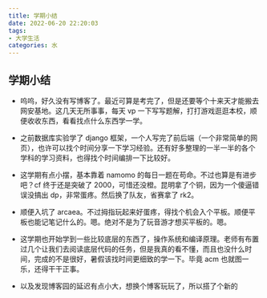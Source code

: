 ```yaml
---
title: 学期小结
date: 2022-06-20 22:20:03
tags:
- 大学生活
categories: 水
---
```


## 学期小结

- 呜呜，好久没有写博客了。最近可算是考完了，但是还要等个十来天才能搬去网安基地。这几天无所事事，每天 vp 一下写写题解，打打游戏逛逛本校，顺便收收东西，看看找点什么东西学一学。

- 之前数据库实验学了 django 框架，一个人写完了前后端（一个非常简单的网页），也许可以找个时间分享一下学习经验。还有好多整理的一半一半的各个学科的学习资料，也得找个时间编排一下比较好。

- 这学期有点小摆，基本靠着 namomo 的每日一题在苟命。不过也算是有进步吧？cf 终于还是突破了 2000，可惜还没橙。昆明拿了个铜，因为一个傻逼错误没搞出 dp，非常蛋疼。然后换了队友，省赛拿了 rk2。

- 顺便入坑了 arcaea。不过拇指玩起来好蛋疼，得找个机会入个平板。顺便平板也能记笔记什么的。嗯。绝对不是为了玩音游才想买平板的。嗯。

- 这学期也开始学到一些比较底层的东西了，操作系统和编译原理。老师有布置过几个让我们去阅读底层代码的任务，但是我真的看不懂，而且也没什么时间，完成的不是很好，暑假该找时间更细致的学一下。毕竟 acm 也就图一乐，还得干干正事。

- 以及发现博客园的延迟有点小大，想换个博客玩玩了，所以搭了个新的